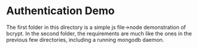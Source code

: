 # Authentication Demo
The first folder in this directory is a simple js file->node demonstration of bcrypt. In the second folder, the requirements are much like the ones in the previous few directories, including a running mongodb daemon.